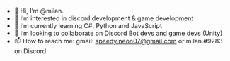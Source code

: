 - 👋 Hi, I’m @milan.
- 👀 I’m interested in discord development & game development 
- 🌱 I’m currently learning C#, Python and JavaScript
- 💞️ I’m looking to collaborate on Discord Bot devs and game devs (Unity)
- 📫 How to reach me: gmail:  speedy.neon07@gmail.com  or  milan.#9283 on Discord
